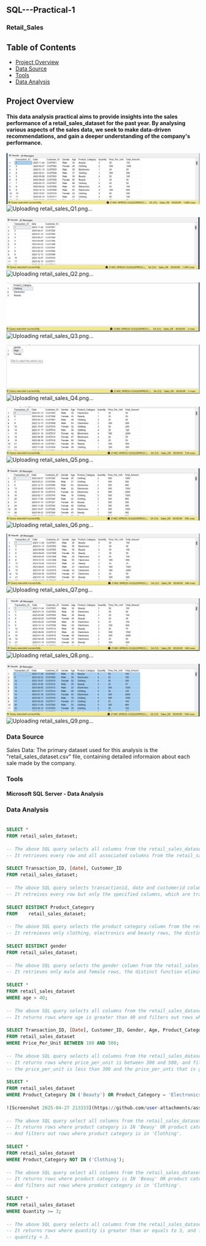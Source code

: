 ## SQL---Practical-1
### Retail_Sales

## Table of Contents

  - [Project Overview](#project-overview)
  - [Data Source](#data-source)
  - [Tools](tools)
  - [Data Analysis](#data-analysis)
    
## Project Overview

#### This data analysis practical aims to provide insights into the sales performance of a retail_sales_dataset for the past year. By analysing various aspects of the sales data, we seek to make data-driven recommendations, and gain a deeper understanding of the company's performance. 

![Dashboard](retail_sales_Q1.png)
![Uploading retail_sales_Q1.png…]()

![Dashboard](retail_sales_Q2.png)
![Uploading retail_sales_Q2.png…]()

![Dashboard](retail_sales_Q3.png)
![Uploading retail_sales_Q3.png…]()

![Dashboard](retail_sales_Q4.png)
![Uploading retail_sales_Q4.png…]()

![Dashboard](retail_sales_Q5.png)
![Uploading retail_sales_Q5.png…]()

![Dashboard](retail_sales_Q6.png)
![Uploading retail_sales_Q6.png…]()

![Dashboard](retail_sales_Q7.png)
![Uploading retail_sales_Q7.png…]()

![Dashboard](retail_sales_Q8.png)
![Uploading retail_sales_Q8.png…]()

![Dashboard](retail_sales_Q9.png)
![Uploading retail_sales_Q9.png…]()

### Data Source

Sales Data: The primary dataset used for this analysis is the "retail_sales_dataset.csv" file, containing detailed informaion about each sale made by the company.

### Tools

#### Microsoft SQL Server - Data Analysis

### Data Analysis

```SQL

SELECT *
FROM retail_sales_dataset;

-- The above SQL query selects all columns from the retail_sales_dataset table, denoted by the asterisk (*).
-- It retrieves every row and all associated columns from the retail_sales_dataset table.

SELECT Transaction_ID, [date], Customer_ID
FROM retail_sales_dataset;

-- The above SQL query selects transactionid, date and customerid columns from the retail_sales_dataset table.
-- It retreives every row but only the specified columns, which are transactionid, date and customerid.

SELECT DISTINCT Product_Category
FROM	retail_sales_dataset;

-- The above SQL query selects the product category column from the retail_sales_dataset table.
-- It retreieves only clothing, electronics and beauty rows, the distinct function eliminates duplicates.

SELECT DISTINCT gender
FROM retail_sales_dataset;

-- The above SQL query selects the gender column from the retail_sales_dataset table. 
-- It retrieves only male and female rows, the distinct function eliminates duplicates.

SELECT *
FROM retail_sales_dataset
WHERE age > 40;

-- The above SQL query selects all columns from the retail_sales_dataset table.
-- It returns rows where age is greater than 40 and filters out rows where age is less than or equals to 40.

SELECT Transaction_ID, [Date], Customer_ID, Gender, Age, Product_Category, Quantity, Price_Per_Unit, Total_Amount
FROM retail_sales_dataset
WHERE Price_Per_Unit BETWEEN 100 AND 500;

-- The above SQL query selects all columns from the retail_sales_dataset table.
-- It returns rows where price_per_unit is between 300 and 500, and filters out rows where
-- the price_per_unit is less than 300 and the price_per_unti that is greater than 500.

SELECT *
FROM retail_sales_dataset
WHERE Product_Category IN ('Beauty') OR Product_Category = 'Electronics';

![Screenshot 2025-04-27 213333](https://github.com/user-attachments/assets/41b21d28-4646-450e-abe6-7cc83897bfb9)

-- The above SQL query select all columns from the retail_sales_dataset table.
-- It returns rows where product category is IN 'Beauy' OR product category is equals to 'Electronics'.
-- And filters out rows where product category is in 'Clothing'.

SELECT *
FROM retail_sales_dataset
WHERE Product_Category NOT IN ('Clothing');

-- The above SQL query select all columns from the retail_sales_dataset table.
-- It returns rows where product category is IN 'Beauy' OR product category is equals to 'Electronics'.
-- And filters out rows where product category is in 'Clothing'.

SELECT *
FROM retail_sales_dataset
WHERE Quantity >= 3;

-- The above SQL query selects all columns from the retail_sales_dataset table.
-- It returns rows where quantity is greater than or equals to 3, and filters out rows where 
-- quantity < 3.
```

